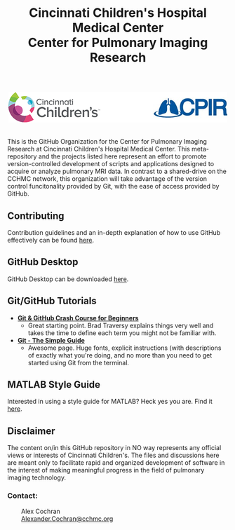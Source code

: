 <h1 align="center">
Cincinnati Children's Hospital Medical Center</br>Center for Pulmonary Imaging Research
</br>
<p align="center">
  </br>
  <img src="./media/cchmc_cpir_logo.png" alt="CCHMC CPIR"/>
</p>
</h1>

This is the GitHub Organization for the Center for Pulmonary Imaging Research at Cincinnati Children's Hospital Medical Center. This meta-repository and the projects listed here represent an effort to promote version-controlled development of scripts and applications designed to acquire or analyze pulmonary MRI data. In contrast to a shared-drive on the CCHMC network, this organization will take advantage of the version control funcitonality provided by Git, with the ease of access provided by GitHub.

<h2>Contributing</h2>

Contribution guidelines and an in-depth explanation of how to use GitHub effectively can be found [here](CONTRIBUTING.md).

<h2>GitHub Desktop</h2>

GitHub Desktop can be downloaded [here](https://desktop.github.com/).

<h2>Git/GitHub Tutorials</h2>

* **[Git & GitHub Crash Course for Beginners](https://www.youtube.com/watch?v=SWYqp7iY_Tc)**
  * Great starting point. Brad Traversy explains things very well and takes the time to define each term you might not be familiar with.
* **[Git - The Simple Guide](http://rogerdudler.github.io/git-guide/)**
  * Awesome page. Huge fonts, explicit instructions (with descriptions of exactly what you're doing, and no more than you need to get started using Git from the terminal.

<h2>MATLAB Style Guide</h2>

Interested in using a style guide for MATLAB? Heck yes you are. Find it [here](./matlab/formatting/MATLAB_style.pdf).

<h2>Disclaimer</h2>

The content on/in this GitHub repository in NO way represents any official views or interests of Cincinnati Children's. The files and discussions here are meant only to facilitate rapid and organized development of software in the interest of making meaningful progress in the field of pulmonary imaging technology.

<h3>Contact:</h3>

&nbsp;&nbsp;&nbsp;&nbsp;&nbsp;&nbsp;&nbsp;&nbsp;Alex Cochran
</br>&nbsp;&nbsp;&nbsp;&nbsp;&nbsp;&nbsp;&nbsp;&nbsp;Alexander.Cochran@cchmc.org
